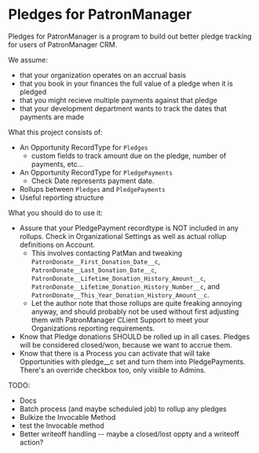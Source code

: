 # Pledges for PatronManager

Pledges for PatronManager is a program to build out better pledge tracking for users of PatronManager CRM. 

We assume:
* that your organization operates on an accrual basis
* that you book in your finances the full value of a pledge when it is pledged
* that you might recieve multiple payments against that pledge
* that your development department wants to track the dates that payments are made

What this project consists of:
* An Opportunity RecordType for `Pledges`
  * custom fields to track amount due on the pledge, number of payments, etc...
* An Opportunity RecordType for `PledgePayments`
  * Check Date represents payment date.
* Rollups between `Pledges` and `PledgePayments`
* Useful reporting structure

What you should do to use it:
* Assure that your PledgePayment recordtype is NOT included in any rollups. Check in Organizational Settings as well as actual rollup definitions on Account.
  * This involves contacting PatMan and tweaking `PatronDonate__First_Donation_Date__c`, `PatronDonate__Last_Donation_Date__c`, `PatronDonate__Lifetime_Donation_History_Amount__c`, `PatronDonate__Lifetime_Donation_History_Number__c`, and `PatronDonate__This_Year_Donation_History_Amount__c`.
  * Let the author note that those rollups are quite freaking annoying anyway, and should probably not be used without first adjusting them with PatronManager CLient Support to meet your Organizations reporting requirements. 
* Know that Pledge donations SHOULD be rolled up in all cases. Pledges will be considered closed/won, because we want to accrue them.
* Know that there is a Process you can activate that will take Opportunities with pledge__c set and turn them into PledgePayments. There's an override checkbox too, only visible to Admins.

TODO:
* Docs
* Batch process (and maybe scheduled job) to rollup any pledges
* Bulkize the Invocable Method
* test the Invocable method
* Better writeoff handling -- maybe a closed/lost oppty and a writeoff action?